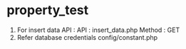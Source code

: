 # property_test

1. For insert data API : 
			API    : insert_data.php
			Method : GET
2. Refer database credentials config/constant.php